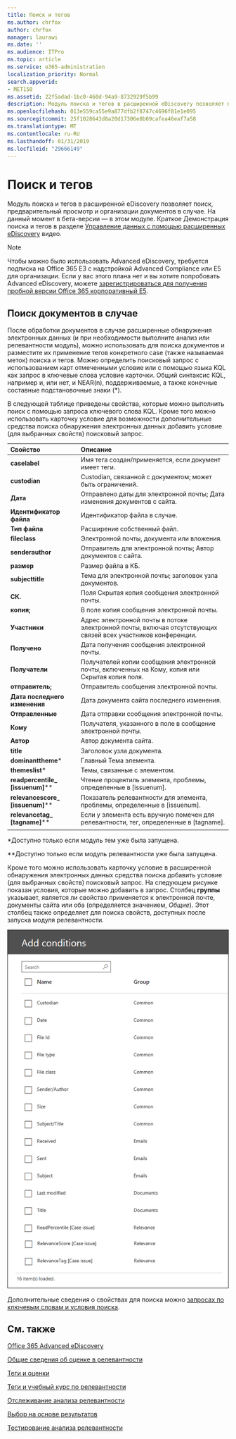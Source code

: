 ```yaml
---
title: Поиск и тегов
ms.author: chrfox
author: chrfox
manager: laurawi
ms.date: ''
ms.audience: ITPro
ms.topic: article
ms.service: o365-administration
localization_priority: Normal
search.appverid:
- MET150
ms.assetid: 22f5adad-1bc0-460d-94a9-8732929f5b99
description: Модуль поиска и тегов в расширенной eDiscovery позволяет поиск, предварительный просмотр и организации документов в случае. На данный момент в бета-версии — в этом модуле.
ms.openlocfilehash: 013e559ca55e9a877dfb2f8747c4696f81e1e095
ms.sourcegitcommit: 25f1028643d8a20d17306e8b09cafea46eaf7a58
ms.translationtype: MT
ms.contentlocale: ru-RU
ms.lasthandoff: 01/31/2019
ms.locfileid: "29666149"
---
```

# <a name="search-and-tagging"></a>Поиск и тегов

Модуль поиска и тегов в расширенной eDiscovery позволяет поиск, предварительный просмотр и организации документов в случае. На данный момент в бета-версии — в этом модуле. Краткое Демонстрация поиска и тегов в разделе [Управление данных с помощью расширенных eDiscovery](https://www.youtube.com/watch?v=VaPYL3DHP6I) видео.

> [!NOTE]
> Чтобы можно было использовать Advanced eDiscovery, требуется подписка на Office 365 E3 с надстройкой Advanced Compliance или E5 для организации. Если у вас этого плана нет и вы хотите попробовать Advanced eDiscovery, можете [зарегистрироваться для получения пробной версии Office 365 корпоративный E5](https://go.microsoft.com/fwlink/p/?LinkID=698279). 
  
## <a name="search-the-documents-in-your-case"></a>Поиск документов в случае

После обработки документов в случае расширенные обнаружения электронных данных (и при необходимости выполните анализ или релевантности модуль), можно использовать для поиска документов и разместите их применение тегов конкретного case (также называемая меток) поиска и тегов. Можно определить поисковый запрос с использованием карт отмеченными условие или с помощью языка KQL как запрос в ключевые слова условие карточки. Общий синтаксис KQL, например и, или нет, и NEAR(n), поддерживаемые, а также конечные составные подстановочные знаки (*). 

В следующей таблице приведены свойства, которые можно выполнить поиск с помощью запроса ключевого слова KQL. Кроме того можно использовать карточку условие для возможности дополнительные средства поиска обнаружения электронных данных добавить условие (для выбранных свойств) поисковый запрос.

|**Свойство**|**Описание**|
|:-----|:-----|
|**caselabel** <br/> | Имя тега создан/применяется, если документ имеет теги. <br/> |
|**custodian** <br/> | Custodian, связанной с документом; может быть ограничений. <br/> |
|**Дата** <br/> | Отправлено даты для электронной почты; Дата изменения документов с сайта. <br/> |
|**Идентификатор файла** <br/> | Идентификатор файла в случае. <br/> |
|**Тип файла** <br/> | Расширение собственный файл. <br/> |
|**fileclass** <br/> | Электронной почты, документа или вложения. <br/> |
|**senderauthor** <br/> | Отправитель для электронной почты; Автор документов с сайта. <br/> |
|**размер** <br/> | Размер файла в КБ. <br/> |
|**subjecttitle** <br/> | Тема для электронной почты; заголовок узла документов. <br/> |
|**СК.** <br/> | Поля Скрытая копия сообщения электронной почты. <br/> |
|**копия;** <br/> | В поле копия сообщения электронной почты. <br/> |
|**Участники** <br/> | Адрес электронной почты в потоке электронной почты, включая отсутствующих связей всех участников конференции. <br/> |
|**Получено** <br/> | Дата получения сообщения электронной почты. <br/> |
|**Получатели** <br/> | Получателей копии сообщения электронной почты, включенных на Кому, копия или Скрытая копия поля. <br/> |
|**отправитель;** <br/> | Отправитель сообщения электронной почты. <br/> |
|**Дата последнего изменения** <br/> | Дата документа сайта последнего изменения. <br/> |
|**Отправленные** <br/> | Дата отправки сообщения электронной почты. <br/> |
|**Кому** <br/> | Получателя, указанного в поле в сообщение электронной почты. <br/> |
|**Автор** <br/> | Автор документа сайта. <br/> |
|**title** <br/> | Заголовок узла документа. <br/> |
|**dominanttheme**\* <br/> | Главный Тема элемента. <br/> |
|**themeslist**\* <br/> | Темы, связанные с элементом. <br/> |
|**readpercentile_ [issuenum]**\*\* <br/> | Чтение процентиль элемента, проблемы, определенные в [issuenum]. <br/> |
|**relevancescore_ [issuenum]**\*\* <br/> | Показатель релевантности для элемента, проблемы, определенные в [issuenum]. <br/> |
|**relevancetag_ [tagname]**\*\* <br/> | Если у элемента есть вручную помечен для релевантности, тег, определенные в [tagname]. <br/> |
|||

\*Доступно только если модуль тем уже была запущена.

\*\*Доступно только если модуль релевантности уже была запущена.

Кроме того можно использовать карточку условие в расширенной обнаружения электронных данных средства поиска добавить условие (для выбранных свойств) поисковый запрос. На следующем рисунке показан условия, которые можно добавить в запрос. Столбец **группы** указывает, является ли свойство применяется к электронной почте, документы сайта или оба (определяется значением, *Общие*). Этот столбец также определяет для поиска свойств, доступных после запуска модуля релевантности.

![Условия поиска в средстве поиска расширенной обнаружения электронных данных](media/AeDSearchConditions.png)

Дополнительные сведения о свойствах для поиска можно [запросах по ключевым словам и условия поиска](keyword-queries-and-search-conditions.md).
  
## <a name="see-also"></a>См. также

[Office 365 Advanced eDiscovery](office-365-advanced-ediscovery.md)
  
[Общие сведения об оценке в релевантности](assessment-in-relevance-in-advanced-ediscovery.md)
  
[Теги и оценки](tagging-and-assessment-in-advanced-ediscovery.md)
  
[Теги и учебный курс по релевантности](tagging-and-relevance-training-in-advanced-ediscovery.md)
  
[Отслеживание анализа релевантности](track-relevance-analysis-in-advanced-ediscovery.md)
  
[Выбор на основе результатов](decision-based-on-the-results-in-advanced-ediscovery.md)
  
[Тестирование анализа релевантности](test-relevance-analysis-in-advanced-ediscovery.md)

